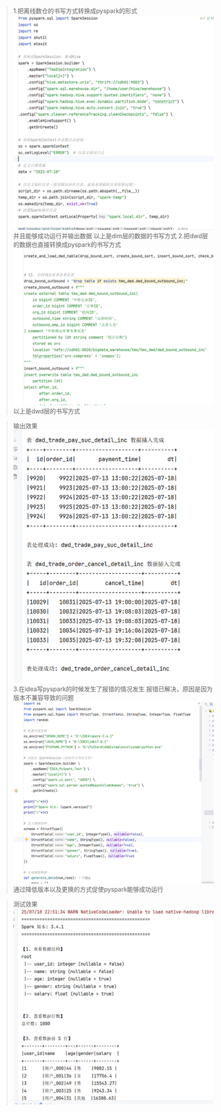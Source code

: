 >1.把离线数仓的书写方式转换成pyspark的形式
> ![img.png](img.png)
> 并且能够成功运行并输出数据
> 以上是dim层的数据的书写方式
> 2.把dwd层的数据也直接转换成pyspark的书写方式
> ![img_1.png](img_1.png)
> 以上是dwd层的书写方式

> 输出效果![img_3.png](img_3.png)
> 3.在idea写pyspark的时候发生了报错的情况发生
> 报错已解决，原因是因为版本不兼容导致的问题
> ![img_2.png](img_2.png)
> 通过降低版本以及更换的方式促使pyspark能够成功运行

> 测试效果![img_4.png](img_4.png)